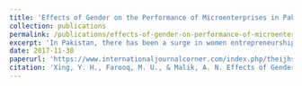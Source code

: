 ```yaml
---
title: 'Effects of Gender on the Performance of Microenterprises in Pakistan'
collection: publications
permalink: /publications/effects-of-gender-on-performance-of-microenterprises
excerpt: 'In Pakistan, there has been a surge in women entrepreneurship, either as a sole proprietorship or joint partnership mostly with male family members. Using non-randomized data, in this paper we compare the impact of gender of owner on the performance of the enterprise in Pakistan. Our results show an intricate association between the gender of the owner and the performance of the enterprise. While there is no significant difference in the performance with respect to profitability of the business, however, female owned enterprises have shown more employment growth as compared to male owned enterprises. Results of OLS regression on the basis of gender show that common factors that affect the performance of the enterprises have assorted effects for male-owned and female-owned enterprises. For female entrepreneurs, education in the most significant factor in their business success.'
date: 2017-11-30
paperurl: 'https://www.internationaljournalcorner.com/index.php/theijhss/article/view/125536'
citation: 'Xing, Y. H., Farooq, M. U., & Malik, A. N. Effects of Gender on the Performance of Microenterprises in Pakistan. The International Journal of Humanities & Social Studies, 5(11). 2017'
---
```

